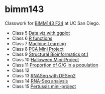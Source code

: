 # bimm143
Classwork for [BIMM143 F24](https://bioboot.github.io/bimm143_F24/) at UC San Diego.

- Class 5 [Data viz with ggplot](https://github.com/ckw002/bimm143/blob/main/class05/class05.pdf)
- Class 6 [R functions](https://github.com/ckw002/bimm143/blob/main/class06/class06.pdf)
- Class 7 [Machine Learning](https://github.com/ckw002/bimm143/blob/main/class07/class07.pdf)
- Class 8 [PCA Mini Project](https://github.com/ckw002/bimm143/blob/main/class%2008/class08.pdf)
- Class 9 [Structural Bioinformatics pt.1](https://github.com/ckw002/bimm143/blob/main/class09/class-09.pdf)
- Class 10 [Halloween Mini-Project](https://github.com/ckw002/bimm143/blob/main/class10/class10%20lab.pdf)
- Class 11 [Proportion of G/G in a population](https://github.com/ckw002/bimm143/blob/main/class11/class11.pdf)
- Class 12 []()
- Class 13 [RNASeq with DESeq2](https://github.com/ckw002/bimm143/blob/main/class13/class13.pdf)
- Class 14 [RNA-Seq analysis](https://github.com/ckw002/bimm143/blob/main/class%2014/c14.pdf)
- Class 15 [Pertussis mini-project](https://github.com/ckw002/bimm143/blob/main/class%2015/class-15.pdf)
